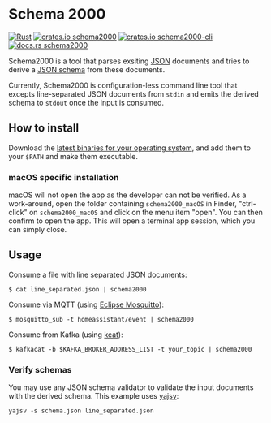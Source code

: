 Schema 2000
===========

[![Rust](https://github.com/rewe-digital/schema2000/actions/workflows/rust.yml/badge.svg)](https://github.com/rewe-digital/schema2000/actions/workflows/rust.yml) [![crates.io schema2000](https://img.shields.io/crates/v/schema2000?label=schema2000)](https://crates.io/crates/schema2000) [![crates.io schema2000-cli](https://img.shields.io/crates/v/schema2000-cli.svg?label=schema2000-cli)](https://crates.io/crates/schema2000-cli) [![docs.rs schema2000](https://docs.rs/schema2000/badge.svg)](https://docs.rs/schema2000)

Schema2000 is a tool that parses exsiting [JSON](https://www.json.org/json-en.html) documents and tries to derive a [JSON schema](https://json-schema.org/) from these documents.

Currently, Schema2000 is configuration-less command line tool that excepts line-separated JSON documents from `stdin` and emits the derived schema to `stdout` once the input is consumed.

How to install
--------------

Download the [latest binaries for your operating system](https://github.com/rewe-digital-misc/hackdays2021-schema-2000/releases), and add them to your `$PATH` and make them executable.

### macOS specific installation

macOS will not open the app as the developer can not be verified. As a work-around, open the folder containing `schema2000_macOS` in Finder, "ctrl-click" on `schema2000_macOS` and click on the menu item "open".  You can then confirm to open the app.  This will open a terminal app session, which you can simply close.

Usage
-----

Consume a file with line separated JSON documents:

```shell
$ cat line_separated.json | schema2000
```

Consume via MQTT (using [Eclipse Mosquitto](https://mosquitto.org/)):

```shell
$ mosquitto_sub -t homeassistant/event | schema2000
```

Consume from Kafka (using [kcat](https://github.com/edenhill/kcat#readme)):

```shell
$ kafkacat -b $KAFKA_BROKER_ADDRESS_LIST -t your_topic | schema2000
```

### Verify schemas

You may use any JSON schema validator to validate the input documents with the derived schema. This example uses [yajsv](https://github.com/neilpa/yajsv):

```shell
yajsv -s schema.json line_separated.json
```
